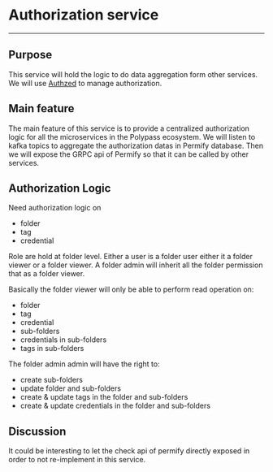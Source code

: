 # Authorization service
---

## Purpose

This service will hold the logic to do data aggregation form other services.
We will use [Authzed](https://authzed.com/) to manage authorization.

## Main feature

The main feature of this service is to provide a centralized authorization logic for all the microservices in the Polypass ecosystem.
We will listen to kafka topics to aggregate the authorization datas in Permify database. 
Then we will expose the GRPC api of Permify so that it can be called by other services.

## Authorization Logic

Need authorization logic on
- folder
- tag
- credential

Role are hold at folder level. Either a user is a folder user either it a folder viewer or  a folder viewer.
A folder admin will inherit all the folder permission that as a folder viewer.

Basically the folder viewer will only be able to perform read operation on:
- folder
- tag
- credential
- sub-folders
- credentials in sub-folders
- tags in sub-folders

The folder admin admin will have the right to:
- create sub-folders
- update folder and sub-folders
- create & update tags in the folder and sub-folders
- create & update  credentials in the folder and sub-folders

## Discussion

It could be interesting to let the check api of permify directly exposed in order to not re-implement in this service.
